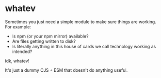 # whatev

Sometimes you just need a simple module to make sure things are working. For example:

- Is npm (or your npm mirror) available?
- Are files getting written to disk?
- Is literally anything in this house of cards we call technology working as intended?

idk, whatev!

It's just a dummy CJS + ESM that doesn't do anything useful.
